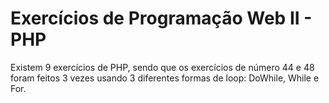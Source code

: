 # Exercícios de Programação Web II -  PHP 

Existem 9 exercícios de PHP, sendo que os exercícios de número 44 e 48 foram feitos 3 vezes usando 3 diferentes formas de loop: DoWhile, While e For.
